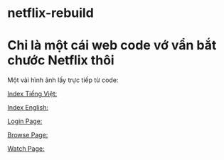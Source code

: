 # netflix-rebuild

<h1>Chỉ là một cái web code vớ vẩn bắt chước Netflix thôi</h1>

Một vài hình ảnh lấy trực tiếp từ code:

[Index Tiếng Việt:](./image/index-vn.png)

[Index English:](./image/index-en.png)

[Login Page:](./image/login.png)

[Browse Page:](./image/browse.png)

[Watch Page:](./image/watch.png)